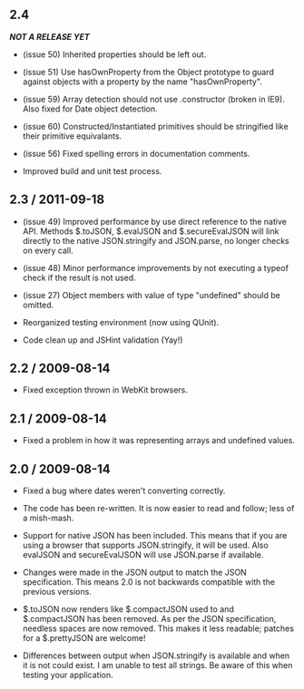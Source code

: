 ## 2.4

***NOT A RELEASE YET***

* (issue 50) Inherited properties should be left out.

* (issue 51) Use hasOwnProperty from the Object prototype to guard against
  objects with a property by the name "hasOwnProperty".

* (issue 59) Array detection should not use .constructor (broken in IE9).
  Also fixed for Date object detection.

* (issue 60) Constructed/Instantiated primitives should be stringified like
  their primitive equivalants.

* (issue 56) Fixed spelling errors in documentation comments.

* Improved build and unit test process.


## 2.3 / 2011-09-18

* (issue 49) Improved performance by use direct reference to the native API.
  Methods $.toJSON, $.evalJSON and $.secureEvalJSON will link directly to the
  native JSON.stringify and JSON.parse, no longer checks on every call.

* (issue 48) Minor performance improvements by not executing a typeof check
  if the result is not used.

* (issue 27) Object members with value of type "undefined" should be omitted.

* Reorganized testing environment (now using QUnit).

* Code clean up and JSHint validation (Yay!)


## 2.2 / 2009-08-14

* Fixed exception thrown in WebKit browsers.


## 2.1 / 2009-08-14

* Fixed a problem in how it was representing arrays and undefined values.


## 2.0 / 2009-08-14

* Fixed a bug where dates weren't converting correctly.

* The code has been re-written. It is now easier to read and follow; less
  of a mish-mash.

* Support for native JSON has been included. This means that if you are using a
  browser that supports JSON.stringify, it will be used. Also evalJSON and
  secureEvalJSON will use JSON.parse if available.

* Changes were made in the JSON output to match the JSON specification. This
  means 2.0 is not backwards compatible with the previous versions.

* $.toJSON now renders like $.compactJSON used to and $.compactJSON has been
  removed. As per the JSON specification, needless spaces are now removed. This
  makes it less readable; patches for a $.prettyJSON are welcome!

* Differences between output when JSON.stringify is available and when it is
  not could exist. I am unable to test all strings. Be aware of this when
  testing your application.
